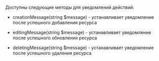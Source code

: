 Доступны следующие методы для уведомлений действий:

- creationMessage(string $message) - устанавливает уведомление после успешного добавления ресурса

- editingMessage(string $message) - устанавливает уведомление после успешного обновления ресурса

- deletingMessage(string $message) - устанавливает уведомление после успешного удаления ресурса
